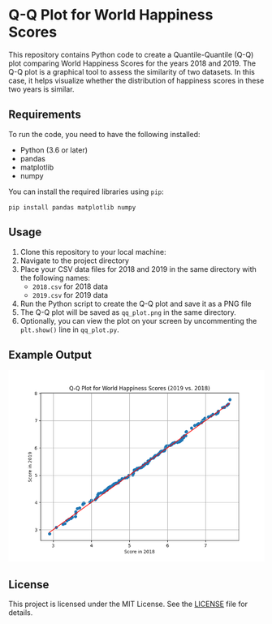 # Q-Q Plot for World Happiness Scores

This repository contains Python code to create a Quantile-Quantile (Q-Q) plot comparing World Happiness Scores for the years 2018 and 2019. The Q-Q plot is a graphical tool to assess the similarity of two datasets. In this case, it helps visualize whether the distribution of happiness scores in these two years is similar.

## Requirements

To run the code, you need to have the following installed:

- Python (3.6 or later)
- pandas
- matplotlib
- numpy

You can install the required libraries using `pip`:
```
pip install pandas matplotlib numpy
```

## Usage
1. Clone this repository to your local machine:
2. Navigate to the project directory
3. Place your CSV data files for 2018 and 2019 in the same directory with the following names:
   - `2018.csv` for 2018 data
   - `2019.csv` for 2019 data
4. Run the Python script to create the Q-Q plot and save it as a PNG file
5. The Q-Q plot will be saved as `qq_plot.png` in the same directory.
6. Optionally, you can view the plot on your screen by uncommenting the `plt.show()` line in `qq_plot.py`.

## Example Output

![Q-Q Plot](qq_plot.png)

## License

This project is licensed under the MIT License. See the [LICENSE](license/LICENSE) file for details.